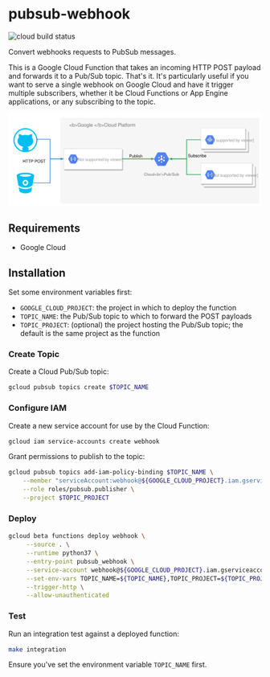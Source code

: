 # pubsub-webhook

![cloud build status](https://storage.googleapis.com/louis-garman-ci-badges/builds/pubsub-webhook/branches/master.svg)

Convert webhooks requests to PubSub messages.

This is a Google Cloud Function that takes an incoming HTTP POST payload and forwards it to a Pub/Sub topic. That's it. It's particularly useful if you want to serve a single webhook on Google Cloud and have it trigger multiple subscribers, whether it be Cloud Functions or App Engine applications, or any subscribing to the topic.

![Diagram](pubsub-webhook.svg)

## Requirements

* Google Cloud

## Installation

Set some environment variables first:

* `GOOGLE_CLOUD_PROJECT`: the project in which to deploy the function
* `TOPIC_NAME`: the Pub/Sub topic to which to forward the POST payloads
* `TOPIC_PROJECT`: (optional) the project hosting the Pub/Sub topic; the default is the same project as the function

### Create Topic

Create a Cloud Pub/Sub topic:

```bash
gcloud pubsub topics create $TOPIC_NAME
```

### Configure IAM

Create a new service account for use by the Cloud Function:

```bash
gcloud iam service-accounts create webhook
```

Grant permissions to publish to the topic:

```bash
gcloud pubsub topics add-iam-policy-binding $TOPIC_NAME \
    --member "serviceAccount:webhook@${GOOGLE_CLOUD_PROJECT}.iam.gserviceaccount.com" \
    --role roles/pubsub.publisher \
    --project $TOPIC_PROJECT
```

### Deploy

```bash
gcloud beta functions deploy webhook \
     --source . \
     --runtime python37 \
     --entry-point pubsub_webhook \
     --service-account webhook@${GOOGLE_CLOUD_PROJECT}.iam.gserviceaccount.com \
     --set-env-vars TOPIC_NAME=${TOPIC_NAME},TOPIC_PROJECT=${TOPIC_PROJECT} \
     --trigger-http \
     --allow-unauthenticated
```

### Test

Run an integration test against a deployed function:

```bash
make integration
```

Ensure you've set the environment variable `TOPIC_NAME` first.
